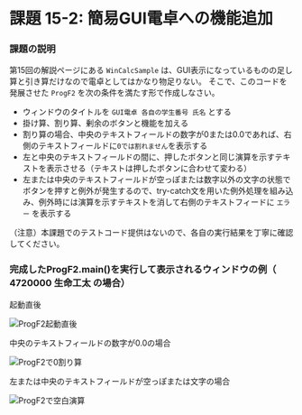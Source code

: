 # 課題 15-2: 簡易GUI電卓への機能追加

### 課題の説明
第15回の解説ページにある `WinCalcSample` は、GUI表示になっているものの足し算と引き算だけなので電卓としてはかなり物足りない。
そこで、このコードを発展させた `ProgF2` を次の条件を満たす形で作成しなさい。

- ウィンドウのタイトルを `GUI電卓 各自の学生番号 氏名` とする
- 掛け算、割り算、剰余のボタンと機能を加える
- 割り算の場合、中央のテキストフィールドの数字が0または0.0であれば、右側のテキストフィールドに`0では割れません`を表示する
- 左と中央のテキストフィールドの間に、押したボタンと同じ演算を示すテキストを表示させる（テキストは押したボタンに合わせて変わる）
- 左または中央のテキストフィールドが空っぽまたは数字以外の文字の状態でボタンを押すと例外が発生するので、try-catch文を用いた例外処理を組み込み、例外時には演算を示すテキストを消して右側のテキストフィードに `エラー` を表示する

（注意）本課題でのテストコード提供はないので、各自の実行結果を丁寧に確認してください。


### 完成したProgF2.main()を実行して表示されるウィンドウの例（ 4720000 生命工太 の場合）
起動直後

![ProgF2起動直後](https://user-images.githubusercontent.com/50605381/181152690-d7b74ca9-6cec-432d-b5a9-3e70990ce48f.png)

中央のテキストフィールドの数字が0.0の場合

![ProgF2で0割り算](https://user-images.githubusercontent.com/50605381/181151009-921378d2-fe12-46b9-b901-851273dc4a23.png)

左または中央のテキストフィールドが空っぽまたは文字の場合

![ProgF2で空白演算](https://user-images.githubusercontent.com/50605381/181153703-50a86166-1245-4305-944e-a8beef748461.png)
